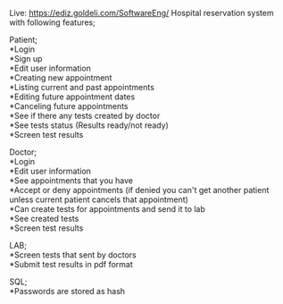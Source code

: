 Live: https://ediz.goldeli.com/SoftwareEng/
Hospital reservation system with following features;

Patient;
<br>*Login
<br>*Sign up
<br>*Edit user information
<br>*Creating new appointment
<br>*Listing current and past appointments
<br>*Editing future appointment dates
<br>*Canceling future appointments
<br>*See if there any tests created by doctor
<br>*See tests status (Results ready/not ready)
<br>*Screen test results

Doctor;
<br>*Login
<br>*Edit user information
<br>*See appointments that you have
<br>*Accept or deny appointments (if denied you can't get another patient unless current patient cancels that appointment)
<br>*Can create tests for appointments and send it to lab
<br>*See created tests
<br>*Screen test results

LAB;
<br>*Screen tests that sent by doctors
<br>*Submit test results in pdf format

SQL;
<br>*Passwords are stored as hash
